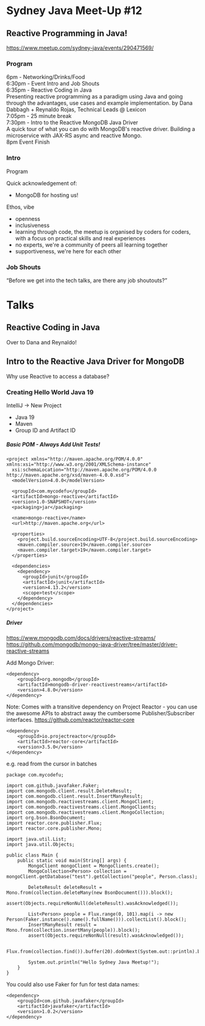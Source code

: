 # Sydney Java Meet-Up #12
## Reactive Programming in Java!
https://www.meetup.com/sydney-java/events/290471569/

### Program
6pm - Networking/Drinks/Food  
6:30pm - Event Intro and Job Shouts  
6:35pm - Reactive Coding in Java  
Presenting reactive programming as a paradigm using Java and going through the advantages, use cases and example implementation.
by Dana Dabbagh + Reynaldo Rojas, Technical Leads @ Lexicon  
7:05pm - 25 minute break  
7:30pm - Intro to the Reactive MongoDB Java Driver  
A quick tour of what you can do with MongoDB's reactive driver. Building a microservice with JAX-RS async and reactive Mongo.  
8pm Event Finish

### Intro
Program

Quick acknowledgement of:
* MongoDB for hosting us!

Ethos, vibe
* openness
* inclusiveness
* learning through code, the meetup is organised by coders for coders, with a focus on practical skills and real experiences
* no experts, we're a community of peers all learning together
* supportiveness, we're here for each other

### Job Shouts
“Before we get into the tech talks, are there any job shoutouts?”


# Talks

## Reactive Coding in Java
Over to Dana and Reynaldo!

## Intro to the Reactive Java Driver for MongoDB
Why use Reactive to access a database? 

### Creating Hello World Java 19

IntelliJ -> New Project
- Java 19
- Maven
- Group ID and Artifact ID

##### Basic POM - Always Add Unit Tests!
```
<project xmlns="http://maven.apache.org/POM/4.0.0" xmlns:xsi="http://www.w3.org/2001/XMLSchema-instance"
  xsi:schemaLocation="http://maven.apache.org/POM/4.0.0 http://maven.apache.org/xsd/maven-4.0.0.xsd">
  <modelVersion>4.0.0</modelVersion>

  <groupId>com.mycodefu</groupId>
  <artifactId>mongo-reactive</artifactId>
  <version>1.0-SNAPSHOT</version>
  <packaging>jar</packaging>

  <name>mongo-reactive</name>
  <url>http://maven.apache.org</url>

  <properties>
    <project.build.sourceEncoding>UTF-8</project.build.sourceEncoding>
    <maven.compiler.source>19</maven.compiler.source>
    <maven.compiler.target>19</maven.compiler.target>
  </properties>

  <dependencies>
    <dependency>
      <groupId>junit</groupId>
      <artifactId>junit</artifactId>
      <version>4.13.2</version>
      <scope>test</scope>
    </dependency>
  </dependencies>
</project>
```


##### Driver
https://www.mongodb.com/docs/drivers/reactive-streams/  
https://github.com/mongodb/mongo-java-driver/tree/master/driver-reactive-streams  

Add Mongo Driver:
```
<dependency>
    <groupId>org.mongodb</groupId>
    <artifactId>mongodb-driver-reactivestreams</artifactId>
    <version>4.8.0</version>
</dependency>
```

Note: Comes with a transitive dependency on Project Reactor - you can use the awesome APIs to abstract away the cumbersome Publisher/Subscriber interfaces.
https://github.com/reactor/reactor-core

```
<dependency>
    <groupId>io.projectreactor</groupId>
    <artifactId>reactor-core</artifactId>
    <version>3.5.0</version>
</dependency>
```

e.g. read from the cursor in batches
```
package com.mycodefu;

import com.github.javafaker.Faker;
import com.mongodb.client.result.DeleteResult;
import com.mongodb.client.result.InsertManyResult;
import com.mongodb.reactivestreams.client.MongoClient;
import com.mongodb.reactivestreams.client.MongoClients;
import com.mongodb.reactivestreams.client.MongoCollection;
import org.bson.BsonDocument;
import reactor.core.publisher.Flux;
import reactor.core.publisher.Mono;

import java.util.List;
import java.util.Objects;

public class Main {
    public static void main(String[] args) {
        MongoClient mongoClient = MongoClients.create();
        MongoCollection<Person> collection = mongoClient.getDatabase("test").getCollection("people", Person.class);

        DeleteResult deleteResult = Mono.from(collection.deleteMany(new BsonDocument())).block();
        assert(Objects.requireNonNull(deleteResult).wasAcknowledged());

        List<Person> people = Flux.range(0, 101).map(i -> new Person(Faker.instance().name().fullName())).collectList().block();
        InsertManyResult result = Mono.from(collection.insertMany(people)).block();
        assert(Objects.requireNonNull(result).wasAcknowledged());

        Flux.from(collection.find()).buffer(20).doOnNext(System.out::println).blockLast();

        System.out.println("Hello Sydney Java Meetup!");
    }
}
```


You could also use Faker for fun for test data names:
```
<dependency>
    <groupId>com.github.javafaker</groupId>
    <artifactId>javafaker</artifactId>
    <version>1.0.2</version>
</dependency>
```
